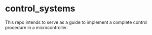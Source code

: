 # control_systems
This repo intends to serve as a guide to implement a complete control procedure in a microcontroller.
